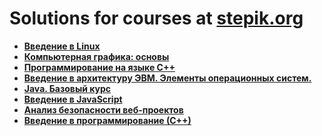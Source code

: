 # Solutions for courses at [stepik.org](https://stepik.org)

* **[Введение в Linux](https://stepik.org/course/73)**
* **[Компьютерная графика: основы](https://stepik.org/course/419)**
* **[Программирование на языке C++](https://stepik.org/course/7)**
* **[Введение в архитектуру ЭВМ. Элементы операционных систем.](https://stepik.org/course/253)**
* **[Java. Базовый курс](https://stepik.org/course/187)**
* **[Введение в JavaScript](https://stepik.org/course/2223)**
* **[Анализ безопасности веб-проектов](https://stepik.org/course/127)**
* **[Введение в программирование (С++)](https://stepik.org/course/363)**
